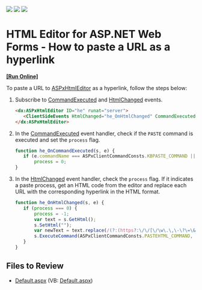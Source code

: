 <!-- default badges list -->
![](https://img.shields.io/endpoint?url=https://codecentral.devexpress.com/api/v1/VersionRange/128545109/13.1.4%2B)
[![](https://img.shields.io/badge/Open_in_DevExpress_Support_Center-FF7200?style=flat-square&logo=DevExpress&logoColor=white)](https://supportcenter.devexpress.com/ticket/details/E4325)
[![](https://img.shields.io/badge/📖_How_to_use_DevExpress_Examples-e9f6fc?style=flat-square)](https://docs.devexpress.com/GeneralInformation/403183)
<!-- default badges end -->

# HTML Editor for ASP.NET Web Forms - How to paste a URL as a hyperlink
<!-- run online -->
**[[Run Online]](https://codecentral.devexpress.com/e4325/)**
<!-- run online end -->

To paste a URL to [ASPxHtmlEditor](https://docs.devexpress.com/AspNet/DevExpress.Web.ASPxHtmlEditor.ASPxHtmlEditor) as a hyperlink, follow the steps below:

1. Subscribe to [CommandExecuted](https://docs.devexpress.com/AspNet/js-ASPxClientHtmlEditor.CommandExecuted) and [HtmlChanged](https://docs.devexpress.com/AspNet/js-ASPxClientHtmlEditor.HtmlChanged) events.

   ```aspx
   <dx:ASPxHtmlEditor ID="he" runat="server">
      <ClientSideEvents HtmlChanged="he_OnHtmlChanged" CommandExecuted="he_OnCommandExecuted" />
   </dx:ASPxHtmlEditor>
   ```

2. In the [CommandExecuted](https://docs.devexpress.com/AspNet/js-ASPxClientHtmlEditor.CommandExecuted) event handler, check if the `PASTE` command is executed and set the `process` flag.
  
   ```js
   function he_OnCommandExecuted(s, e) {
      if (e.commandName === ASPxClientCommandConsts.KBPASTE_COMMAND || e.commandName === ASPxClientCommandConsts.PASTE_COMMAND) 
          process = 0;
   }
   ```

3. In the [HtmlChanged](https://docs.devexpress.com/AspNet/js-ASPxClientHtmlEditor.HtmlChanged) event handler, check the `process` flag. If it indicates a paste process, get an HTML code from the editor and replace each URL with the corresponding hyperlink in the HTML format.
   
   ```js
   function he_OnHtmlChanged(s, e) {
      if (process === 0) {
          process = -1;
          var text = s.GetHtml();
          s.SetHtml("");
          var newText = text.replace(/(?:(https?:\/\/[\/\w\.\,\-\?\=\&\%\+\#\&&amp;]*[^&lt;^&lt;a\s^\)]\/?))(?=<br>|\&nbsp|<\/div>|$|\)|\s|\))/g, "<a href=\"$1\">$1</a>");
          s.ExecuteCommand(ASPxClientCommandConsts.PASTEHTML_COMMAND, newText);
      }
   }
   ```

## Files to Review

* [Default.aspx](./CS/WebSite/Default.aspx) (VB: [Default.aspx](./VB/WebSite/Default.aspx))
